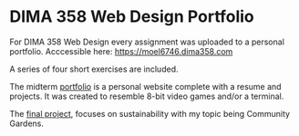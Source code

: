 # DIMA 358 Web Design Portfolio

For DIMA 358 Web Design every assignment was uploaded to a personal portfolio. Acccessible here: https://moel6746.dima358.com

A series of four short exercises are included.

The midterm [portfolio](https://moel6746.dima358.com/portfolio) is a personal website complete with a resume and projects. It was created to resemble 8-bit video games and/or a terminal. 

The [final project](https://moel6746.dima358.com/final), focuses on sustainability with my topic being Community Gardens. 

